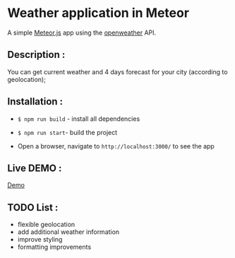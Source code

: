 # Weather application in Meteor
A simple  [Meteor.js](https://www.meteor.com/) app using the [openweather](https://openweathermap.org/) API.

## Description :
You can get current weather and 4 days forecast for your city (according to geolocation);

## Installation :
- `$ npm run build` - install all dependencies

- `$ npm run start`- build the project

- Open a browser, navigate to `http://localhost:3000/` to see the app

## Live DEMO :
<a href="https://meteor-weather.herokuapp.com/" target="_blank">Demo</a>

## TODO List :
- flexible geolocation
- add additional weather information 
- improve styling
- formatting improvements
